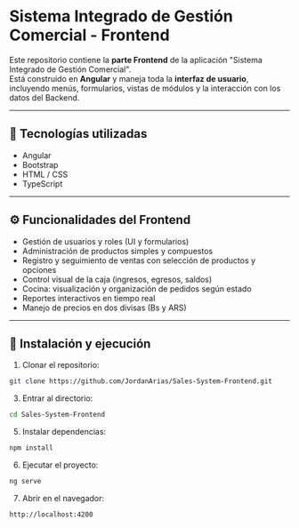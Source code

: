 # Sistema Integrado de Gestión Comercial - Frontend

Este repositorio contiene la **parte Frontend** de la aplicación "Sistema Integrado de Gestión Comercial".  
Está construido en **Angular** y maneja toda la **interfaz de usuario**, incluyendo menús, formularios, vistas de módulos y la interacción con los datos del Backend.

---

## 🚀 Tecnologías utilizadas

- Angular  
- Bootstrap  
- HTML / CSS  
- TypeScript  

---

## ⚙️ Funcionalidades del Frontend

- Gestión de usuarios y roles (UI y formularios)  
- Administración de productos simples y compuestos  
- Registro y seguimiento de ventas con selección de productos y opciones  
- Control visual de la caja (ingresos, egresos, saldos)  
- Cocina: visualización y organización de pedidos según estado  
- Reportes interactivos en tiempo real  
- Manejo de precios en dos divisas (Bs y ARS)  

---

## 🧰 Instalación y ejecución
1. Clonar el repositorio:
```bash
git clone https://github.com/JordanArias/Sales-System-Frontend.git
```
3. Entrar al directorio:
```bash
cd Sales-System-Frontend
```
5. Instalar dependencias:
```bash
npm install
```
6. Ejecutar el proyecto:
```bash
ng serve
```
7. Abrir en el navegador:
```bash
http://localhost:4200
```
